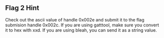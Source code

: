 ## Flag 2 Hint

Check out the ascii value of handle 0x002e and submit it to the flag submision handle 0x002c.  If you are using gatttool, make sure you convert it to hex with xxd.  If you are using bleah, you can send it as a string value.
